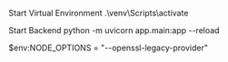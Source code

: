 

Start Virtual Environment
.\venv\Scripts\activate

Start Backend
python -m uvicorn app.main:app --reload


$env:NODE_OPTIONS = "--openssl-legacy-provider"